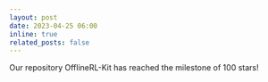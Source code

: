 ```yaml
---
layout: post
date: 2023-04-25 06:00
inline: true
related_posts: false
---
```


Our repository OfflineRL-Kit has reached the milestone of 100 stars!